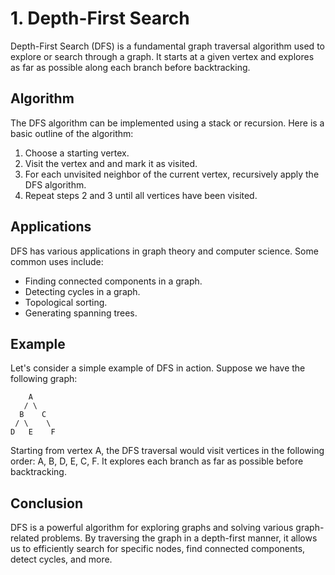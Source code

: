 # 1. Depth-First Search

Depth-First Search (DFS) is a fundamental graph traversal algorithm used to explore or search through a graph. It starts at a given vertex and explores as far as possible along each branch before backtracking.

## Algorithm

The DFS algorithm can be implemented using a stack or recursion. Here is a basic outline of the algorithm:

1. Choose a starting vertex.
2. Visit the vertex and and mark it as visited.
3. For each unvisited neighbor of the current vertex, recursively apply the DFS algorithm.
4. Repeat steps 2 and 3 until all vertices have been visited.

## Applications

DFS has various applications in graph theory and computer science. Some common uses include:

- Finding connected components in a graph.
- Detecting cycles in a graph.
- Topological sorting.
- Generating spanning trees.

## Example

Let's consider a simple example of DFS in action. Suppose we have the following graph:
```
    A
   / \
  B    C
 / \    \
D   E    F
```
Starting from vertex A, the DFS traversal would visit vertices in the following order: A, B, D, E, C, F. It explores each branch as far as possible before backtracking.

## Conclusion

DFS is a powerful algorithm for exploring graphs and solving various graph-related problems. By traversing the graph in a depth-first manner, it allows us to efficiently search for specific nodes, find connected components, detect cycles, and more.
